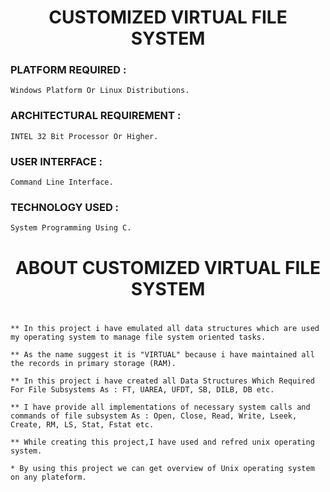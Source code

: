 <div align="center">
    <h1>CUSTOMIZED VIRTUAL FILE SYSTEM</h1>
</div>

### PLATFORM REQUIRED :   
```
Windows Platform Or Linux Distributions.
```
### ARCHITECTURAL REQUIREMENT :  
```
INTEL 32 Bit Processor Or Higher.
```
### USER INTERFACE :             
```
Command Line Interface.
```
### TECHNOLOGY USED : 
```
System Programming Using C.
```
<div align="center">
    <h1>ABOUT CUSTOMIZED VIRTUAL FILE SYSTEM</h1>
</div>

#

```
** In this project i have emulated all data structures which are used my operating system to manage file system oriented tasks.

** As the name suggest it is "VIRTUAL" because i have maintained all the records in primary storage (RAM).

** In this project i have created all Data Structures Which Required For File Subsystems As : FT, UAREA, UFDT, SB, DILB, DB etc.

** I have provide all implementations of necessary system calls and commands of file subsystem As : Open, Close, Read, Write, Lseek, Create, RM, LS, Stat, Fstat etc.

** While creating this project,I have used and refred unix operating system.

* By using this project we can get overview of Unix operating system on any plateform.

```

